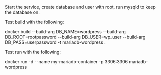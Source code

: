 Start the service, create database and user with root, run mysqld to keep the database on.

Test build with the following:

docker build --build-arg DB_NAME=wordpress --build-arg DB_ROOT=rootpassword --build-arg DB_USER=wp_user --build-arg DB_PASS=userpassword -t mariadb-wordpress .

Test run with the following: 

docker run -d --name my-mariadb-container -p 3306:3306 mariadb-wordpress


